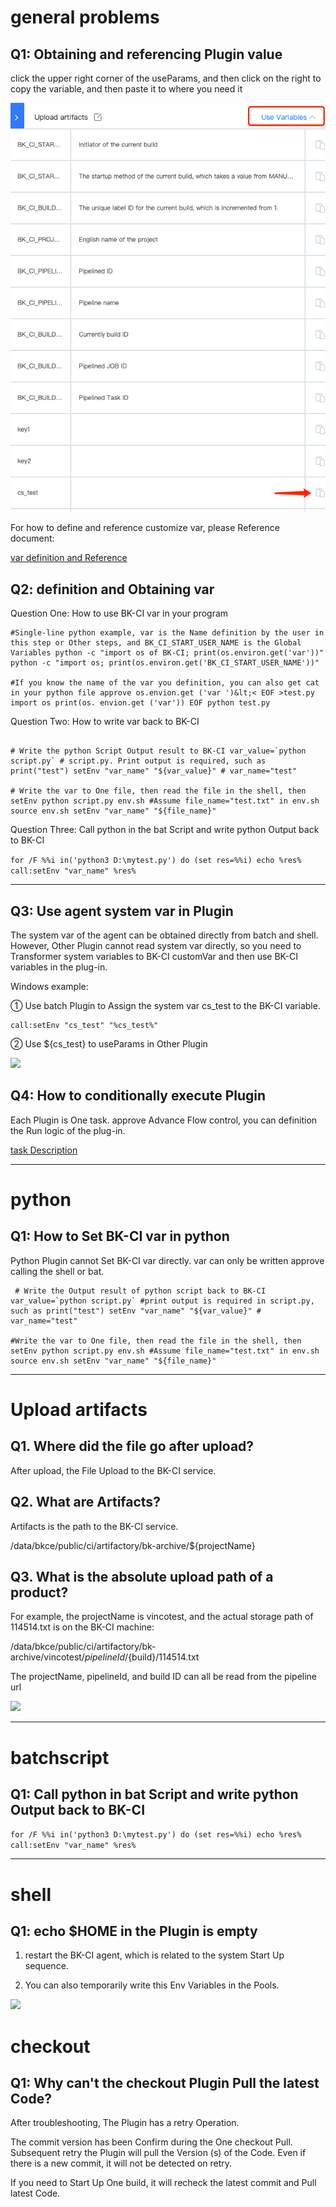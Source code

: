  # general problems 

 ## Q1: Obtaining and referencing Plugin value 

 click the upper right corner of the useParams, and then click on the right to copy the variable, and then paste it to where you need it 

 ![](../../../../assets/wecom-temp-edfeb72810d972dae34d3f8d98232ec6.png) 

 For how to define and reference customize var, please Reference document: 

 [var definition and Reference](https://docs.bkci.net/overview/terminology/variables) 

 ## Q2: definition and Obtaining var 

 Question One: How to use BK-CI var in your program 

 ```
 #Single-line python example, var is the Name definition by the user in this step or Other steps, and BK_CI_START_USER_NAME is the Global Variables python -c "import os of BK-CI; print(os.environ.get('var'))" 
 python -c "import os; print(os.environ.get('BK_CI_START_USER_NAME'))" 

 #If you know the name of the var you definition, you can also get cat in your python file approve os.envion.get ('var ')&lt;< EOF >test.py import os print(os. envion.get ('var')) EOF python test.py
 
 ``` 

 Question Two: How to write var back to BK-CI 

 ```#If it is a constant, shell can use setEnv, bat can use call:setEnv to write the var back to BK-CI setEnv "var_name" "var_value" # shell call:setEnv "var_name" "var_value" # bat 

 # Write the python Script Output result to BK-CI var_value=`python script.py` # script.py. Print output is required, such as print("test") setEnv "var_name" "${var_value}" # var_name="test" 

 # Write the var to One file, then read the file in the shell, then setEnv python script.py env.sh #Assume file_name="test.txt" in env.sh 
 source env.sh setEnv "var_name" "${file_name}" 
 ``` 

 Question Three: Call python in the bat Script and write python Output back to BK-CI 

 ````for /F %%i in('python3 D:\mytest.py') do (set res=%%i) echo %res% call:setEnv "var_name" %res%```` 

 --- 

 ## Q3: Use agent system var in Plugin 

 The system var of the agent can be obtained directly from batch and shell.  However, Other Plugin cannot read system var directly, so you need to Transformer system variables to BK-CI customVar and then use BK-CI variables in the plug-in. 

 Windows example: 

 ① Use batch Plugin to Assign the system var cs_test to the BK-CI variable. 

 ``` 
 call:setEnv "cs_test" "%cs_test%" 
 ``` 


 ② Use ${cs_test} to useParams in Other Plugin 

 ![](../../../../assets/use_ci_val.png) 




 ## Q4: How to conditionally execute Plugin 

 Each Plugin is One task. approve Advance Flow control, you can definition the Run logic of the plug-in. 

 [task Description](https://docs.bkci.net/overview/terminology/task) 


---

 # python 

 ## Q1: How to Set BK-CI var in python 

 Python Plugin cannot Set BK-CI var directly.  var can only be written approve calling the shell or bat. 

 ```
  # Write the Output result of python script back to BK-CI var_value=`python script.py` #print output is required in script.py, such as print("test") setEnv "var_name" "${var_value}" # var_name="test" 

 #Write the var to One file, then read the file in the shell, then setEnv python script.py env.sh #Assume file_name="test.txt" in env.sh 
 source env.sh setEnv "var_name" "${file_name}" 
 ``` 

 --- 

 # Upload artifacts 

 ## Q1. Where did the file go after upload? 

 After upload, the File Upload to the BK-CI service. 

 ## Q2. What are Artifacts? 

 Artifacts is the path to the BK-CI service. 

 /data/bkce/public/ci/artifactory/bk-archive/${projectName} 

 ## Q3. What is the absolute upload path of a product? 

 For example, the projectName is vincotest, and the actual storage path of 114514.txt is on the BK-CI machine: 

 /data/bkce/public/ci/artifactory/bk-archive/vincotest/${pipelineId}/${build}/114514.txt 

 The projectName, pipelineId, and build ID can all be read from the pipeline url 

 ![](../../../../assets/image-20220607165825062.png) 



---

# batchscript

 ## Q1: Call python in bat Script and write python Output back to BK-CI 

 ````for /F %%i in('python3 D:\mytest.py') do (set res=%%i) echo %res% call:setEnv "var_name" %res%```` 

 --- 

 # shell 

 ## Q1: echo $HOME in the Plugin is empty 

 1. restart the BK-CI agent, which is related to the system Start Up sequence. 

 2. You can also temporarily write this Env Variables in the Pools. 

 ![](../../../../assets/environment_val.png) 



 # checkout 

 ## Q1: Why can't the checkout Plugin Pull the latest Code? 

 After troubleshooting, The Plugin has a retry Operation. 

 The commit version has been Confirm during the One checkout Pull. 
 Subsequent retry the Plugin will pull the Version (s) of the Code.  Even if there is a new commit, it will not be detected on retry. 

 If you need to Start Up One build, it will recheck the latest commit and Pull latest Code. 
